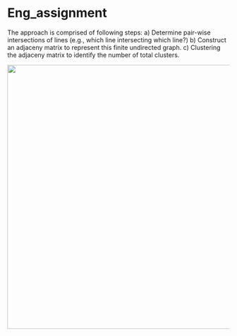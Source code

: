 # Eng_assignment


The approach is comprised of following steps:
a) Determine pair-wise intersections of lines (e.g., which line intersecting which line?)
b) Construct an adjaceny matrix to represent this finite undirected graph.
c) Clustering the adjaceny matrix to identify the number of total clusters.

<img src="https://user-images.githubusercontent.com/22897244/124961991-0142f600-e016-11eb-97ab-c6e28bc95bee.png" width="600">
     
     
